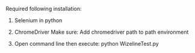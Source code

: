 Required following installation:
1. Selenium in python
2. ChromeDriver
 Make sure: Add chromedriver path to path environment

3. Open command line then execute:
	python WizelineTest.py
